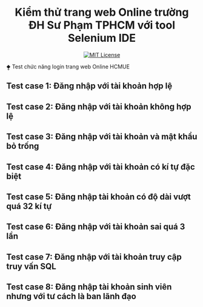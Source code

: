 <h1 align="center">
 Kiểm thử trang web Online trường ĐH Sư Phạm TPHCM với tool Selenium IDE
</h1>
<p align="center">
  <a href="https://opensource.org/licenses/MIT"><img src="https://img.shields.io/badge/License-MIT-yellow.svg" alt="MIT License" /></a>
</p>
⧪ Test chức năng login trang web Online HCMUE
  
  ## Test case 1: Đăng nhập với tài khoản hợp lệ 

  ## Test case 2: Đăng nhập với tài khoản không hợp lệ

  ## Test case 3: Đăng nhập với tài khoản và mật khẩu bỏ trống

  ## Test case 4: Đăng nhập với tài khoản có kí tự đặc biệt

  ## Test case 5: Đăng nhập tài khoản có độ dài vượt quá 32 kí tự

  ## Test case 6: Đăng nhập với tài khoản sai quá 3 lần

  ## Test case 7: Đăng nhập với tài khoản truy cập truy vấn SQL

  ## Test case 8: Đăng nhập tài khoản sinh viên nhưng với tư cách là ban lãnh đạo

